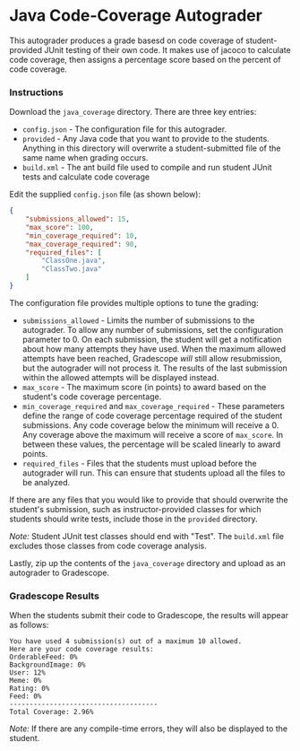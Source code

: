 # Java Code-Coverage Autograder

This autograder produces a grade basesd on code coverage of student-provided JUnit testing of their own code.  It makes use of jacoco to calculate code coverage, then assigns a percentage score based on the percent of code coverage.

### Instructions

Download the `java_coverage` directory.  There are three key entries:
- `config.json` - The configuration file for this autograder.
- `provided` - Any Java code that you want to provide to the students.  Anything in this directory will overwrite a student-submitted file of the same name when grading occurs.
- `build.xml` - The ant build file used to compile and run student JUnit tests and calculate code coverage

Edit the supplied `config.json` file (as shown below):
```json
{
    "submissions_allowed": 15,
    "max_score": 100,
    "min_coverage_required": 10,
    "max_coverage_required": 90,
    "required_files": [
        "ClassOne.java",
        "ClassTwo.java"
    ]
}
```
The configuration file provides multiple options to tune the grading:
- `submissions_allowed` - Limits the number of submissions to the autograder.  To allow any number of submissions, set the configuration parameter to 0.  On each submission, the student will get a notification about how many attempts they have used.  When the maximum allowed attempts have been reached, Gradescope _will_ still allow resubmission, but the autograder will not process it.  The results of the last submission within the allowed attempts will be displayed instead.
- `max_score` - The maximum score (in points) to award based on the student's code coverage percentage.
- `min_coverage_required` and `max_coverage_required` - These parameters define the range of code coverage percentage required of the student submissions.  Any code coverage below the minimum will receive a 0.  Any coverage above the maximum will receive a score of `max_score`.  In between these values, the percentage will be scaled linearly to award points.
- `required_files` - Files that the students must upload before the autograder will run.  This can ensure that students upload all the files to be analyzed.

If there are any files that you would like to provide that should overwrite the student's submission, such as instructor-provided classes for which students should write tests, include those in the `provided` directory.

*Note:* Student JUnit test classes should end with "Test".  The `build.xml` file excludes those classes from code coverage analysis.

Lastly, zip up the contents of the `java_coverage` directory and upload as an autograder to Gradescope.

### Gradescope Results

When the students submit their code to Gradescope, the results will appear as follows:

```
You have used 4 submission(s) out of a maximum 10 allowed.
Here are your code coverage results:
OrderableFeed: 0%
BackgroundImage: 0%
User: 12%
Meme: 0%
Rating: 0%
Feed: 0%
-------------------------------------
Total Coverage: 2.96%
```

*Note:* If there are any compile-time errors, they will also be displayed to the student.
